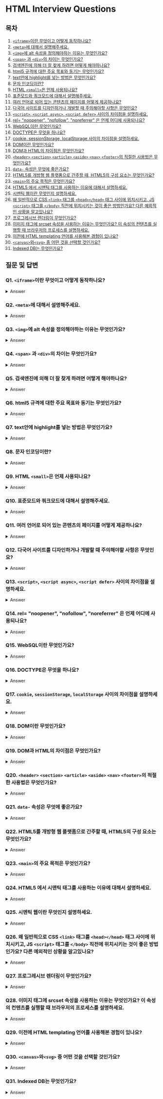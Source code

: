 # HTML Interview Questions

## 목차

1. [`<iframe>`이란 무엇이고 어떻게 동작하나요?](https://github.com/zhsks528/Front-End-Interview-Questions/tree/master/HTML#q1-iframe%EC%9D%B4%EB%9E%80-%EB%AC%B4%EC%97%87%EC%9D%B4%EA%B3%A0-%EC%96%B4%EB%96%BB%EA%B2%8C-%EB%8F%99%EC%9E%91%ED%95%98%EB%82%98%EC%9A%94)
2. [`<meta>`에 대해서 설명해주세요.](https://github.com/zhsks528/Front-End-Interview-Questions/tree/master/HTML#q2-meta%EC%97%90-%EB%8C%80%ED%95%B4%EC%84%9C-%EC%84%A4%EB%AA%85%ED%95%B4%EC%A3%BC%EC%84%B8%EC%9A%94)
3. [`<img>`에 alt 속성을 정의해야하는 이유는 무엇인가요?](https://github.com/zhsks528/Front-End-Interview-Questions/tree/master/HTML#q3-img%EC%97%90-alt-%EC%86%8D%EC%84%B1%EC%9D%84-%EC%A0%95%EC%9D%98%ED%95%B4%EC%95%BC%ED%95%98%EB%8A%94-%EC%9D%B4%EC%9C%A0%EB%8A%94-%EB%AC%B4%EC%97%87%EC%9D%B8%EA%B0%80%EC%9A%94)
4. [`<span>` 과 `<div>`의 차이는 무엇인가요?](https://github.com/zhsks528/Front-End-Interview-Questions/tree/master/HTML#q4-span-%EA%B3%BC-div%EC%9D%98-%EC%B0%A8%EC%9D%B4%EB%8A%94-%EB%AC%B4%EC%97%87%EC%9D%B8%EA%B0%80%EC%9A%94)
5. [검색엔진에 의해 더 잘 찾게 하려면 어떻게 해야하나요?](https://github.com/zhsks528/Front-End-Interview-Questions/tree/master/HTML#q5-%EA%B2%80%EC%83%89%EC%97%94%EC%A7%84%EC%97%90-%EC%9D%98%ED%95%B4-%EB%8D%94-%EC%9E%98-%EC%B0%BE%EA%B2%8C-%ED%95%98%EB%A0%A4%EB%A9%B4-%EC%96%B4%EB%96%BB%EA%B2%8C-%ED%95%B4%EC%95%BC%ED%95%98%EB%82%98%EC%9A%94)
6. [html5 규격에 대한 주요 목표와 동기는 무엇인가요?](https://github.com/zhsks528/Front-End-Interview-Questions/tree/master/HTML#q6-html5-%EA%B7%9C%EA%B2%A9%EC%97%90-%EB%8C%80%ED%95%9C-%EC%A3%BC%EC%9A%94-%EB%AA%A9%ED%91%9C%EC%99%80-%EB%8F%99%EA%B8%B0%EB%8A%94-%EB%AC%B4%EC%97%87%EC%9D%B8%EA%B0%80%EC%9A%94)
7. [text안에 highlight를 넣는 방법은 무엇인가요?](https://github.com/zhsks528/Front-End-Interview-Questions/tree/master/HTML#q7-text%EC%95%88%EC%97%90-highlight%EB%A5%BC-%EB%84%A3%EB%8A%94-%EB%B0%A9%EB%B2%95%EC%9D%80-%EB%AC%B4%EC%97%87%EC%9D%B8%EA%B0%80%EC%9A%94)
8. [문자 인코딩이란?](https://github.com/zhsks528/Front-End-Interview-Questions/tree/master/HTML#q8-%EB%AC%B8%EC%9E%90-%EC%9D%B8%EC%BD%94%EB%94%A9%EC%9D%B4%EB%9E%80)
9. [HTML `<small>`은 언제 사용되나요?](https://github.com/zhsks528/Front-End-Interview-Questions/tree/master/HTML#q9-html-small%EC%9D%80-%EC%96%B8%EC%A0%9C-%EC%82%AC%EC%9A%A9%EB%90%98%EB%82%98%EC%9A%94)
10. [표준모드와 쿼크모드에 대해서 설명해주세요.](https://github.com/zhsks528/Front-End-Interview-Questions/tree/master/HTML#q10-%ED%91%9C%EC%A4%80%EB%AA%A8%EB%93%9C%EC%99%80-%EC%BF%BC%ED%81%AC%EB%AA%A8%EB%93%9C%EC%97%90-%EB%8C%80%ED%95%B4%EC%84%9C-%EC%84%A4%EB%AA%85%ED%95%B4%EC%A3%BC%EC%84%B8%EC%9A%94)
11. [여러 언어로 되어 있는 콘텐츠의 페이지를 어떻게 제공하나요?](https://github.com/zhsks528/Front-End-Interview-Questions/tree/master/HTML#q11-%EC%97%AC%EB%9F%AC-%EC%96%B8%EC%96%B4%EB%A1%9C-%EB%90%98%EC%96%B4-%EC%9E%88%EB%8A%94-%EC%BD%98%ED%85%90%EC%B8%A0%EC%9D%98-%ED%8E%98%EC%9D%B4%EC%A7%80%EB%A5%BC-%EC%96%B4%EB%96%BB%EA%B2%8C-%EC%A0%9C%EA%B3%B5%ED%95%98%EB%82%98%EC%9A%94)
12. [다국어 사이트를 디자인하거나 개발할 때 주의해야할 사항은 무엇인요?](https://github.com/zhsks528/Front-End-Interview-Questions/tree/master/HTML#q12-%EB%8B%A4%EA%B5%AD%EC%96%B4-%EC%82%AC%EC%9D%B4%ED%8A%B8%EB%A5%BC-%EB%94%94%EC%9E%90%EC%9D%B8%ED%95%98%EA%B1%B0%EB%82%98-%EA%B0%9C%EB%B0%9C%ED%95%A0-%EB%95%8C-%EC%A3%BC%EC%9D%98%ED%95%B4%EC%95%BC%ED%95%A0-%EC%82%AC%ED%95%AD%EC%9D%80-%EB%AC%B4%EC%97%87%EC%9D%B8%EC%9A%94)
13. [`<script>`, `<script async>`, `<script defer>` 사이의 차이점을 설명하세요.](https://github.com/zhsks528/Front-End-Interview-Questions/tree/master/HTML#q13-script-script-async-script-defer-%EC%82%AC%EC%9D%B4%EC%9D%98-%EC%B0%A8%EC%9D%B4%EC%A0%90%EC%9D%84-%EC%84%A4%EB%AA%85%ED%95%98%EC%84%B8%EC%9A%94)
14. [rel= "noopener", "nofollow", "noreferrer" 은 언제 어디에 사용되나요?](https://github.com/zhsks528/Front-End-Interview-Questions/tree/master/HTML#q14-rel-noopener-nofollow-noreferrer-%EC%9D%80-%EC%96%B8%EC%A0%9C-%EC%96%B4%EB%94%94%EC%97%90-%EC%82%AC%EC%9A%A9%EB%90%98%EB%82%98%EC%9A%94)
15. [WebSQL이란 무엇인가요?](https://github.com/zhsks528/Front-End-Interview-Questions/tree/master/HTML#q15-websql%EC%9D%B4%EB%9E%80-%EB%AC%B4%EC%97%87%EC%9D%B8%EA%B0%80%EC%9A%94)
16. [DOCTYPE은 무엇을 하나요?](https://github.com/zhsks528/Front-End-Interview-Questions/tree/master/HTML#q16-doctype%EC%9D%80-%EB%AC%B4%EC%97%87%EC%9D%84-%ED%95%98%EB%82%98%EC%9A%94)
17. [cookie, sessionStorage, localStorage 사이의 차이점을 설명하세요.](https://github.com/zhsks528/Front-End-Interview-Questions/tree/master/HTML#q17-cookie-sessionstorage-localstorage-%EC%82%AC%EC%9D%B4%EC%9D%98-%EC%B0%A8%EC%9D%B4%EC%A0%90%EC%9D%84-%EC%84%A4%EB%AA%85%ED%95%98%EC%84%B8%EC%9A%94)
18. [DOM이란 무엇인가요?](https://github.com/zhsks528/Front-End-Interview-Questions/tree/master/HTML#q18-dom%EC%9D%B4%EB%9E%80-%EB%AC%B4%EC%97%87%EC%9D%B8%EA%B0%80%EC%9A%94)
19. [DOM과 HTML의 차이점은 무엇인가요?](https://github.com/zhsks528/Front-End-Interview-Questions/tree/master/HTML#q19-dom%EA%B3%BC-html%EC%9D%98-%EC%B0%A8%EC%9D%B4%EC%A0%90%EC%9D%80-%EB%AC%B4%EC%97%87%EC%9D%B8%EA%B0%80%EC%9A%94)
20. [`<header>` `<section>` `<article>` `<aside>` `<nav>` `<footer>`의 적절한 사용법은 무엇인가요?](https://github.com/zhsks528/Front-End-Interview-Questions/tree/master/HTML#q20-header-section-article-aside-nav-footer%EC%9D%98-%EC%A0%81%EC%A0%88%ED%95%9C-%EC%82%AC%EC%9A%A9%EB%B2%95%EC%9D%80-%EB%AC%B4%EC%97%87%EC%9D%B8%EA%B0%80%EC%9A%94)
21. [`data-` 속성은 무엇에 좋은가요?](https://github.com/zhsks528/Front-End-Interview-Questions/tree/master/HTML#q21-data--%EC%86%8D%EC%84%B1%EC%9D%80-%EB%AC%B4%EC%97%87%EC%97%90-%EC%A2%8B%EC%9D%80%EA%B0%80%EC%9A%94)
22. [HTML5를 개방형 웹 플랫폼으로 간주할 때, HTML5의 구성 요소는 무엇인가요?](https://github.com/zhsks528/Front-End-Interview-Questions/tree/master/HTML#q22-html5%EB%A5%BC-%EA%B0%9C%EB%B0%A9%ED%98%95-%EC%9B%B9-%ED%94%8C%EB%9E%AB%ED%8F%BC%EC%9C%BC%EB%A1%9C-%EA%B0%84%EC%A3%BC%ED%95%A0-%EB%95%8C-html5%EC%9D%98-%EA%B5%AC%EC%84%B1-%EC%9A%94%EC%86%8C%EB%8A%94-%EB%AC%B4%EC%97%87%EC%9D%B8%EA%B0%80%EC%9A%94)
23. [`<main>`의 주요 목적은 무엇인가요?](https://github.com/zhsks528/Front-End-Interview-Questions/tree/master/HTML#q23-main%EC%9D%98-%EC%A3%BC%EC%9A%94-%EB%AA%A9%EC%A0%81%EC%9D%80-%EB%AC%B4%EC%97%87%EC%9D%B8%EA%B0%80%EC%9A%94)
24. [HTML5 에서 시맨틱 태그를 사용하는 이유에 대해서 설명하세요.](https://github.com/zhsks528/Front-End-Interview-Questions/tree/master/HTML#q24-html5-%EC%97%90%EC%84%9C-%EC%8B%9C%EB%A7%A8%ED%8B%B1-%ED%83%9C%EA%B7%B8%EB%A5%BC-%EC%82%AC%EC%9A%A9%ED%95%98%EB%8A%94-%EC%9D%B4%EC%9C%A0%EC%97%90-%EB%8C%80%ED%95%B4%EC%84%9C-%EC%84%A4%EB%AA%85%ED%95%98%EC%84%B8%EC%9A%94)
25. [시멘틱 웹이란 무엇인지 설명하세요.](https://github.com/zhsks528/Front-End-Interview-Questions/tree/master/HTML#q25-%EC%8B%9C%EB%A9%98%ED%8B%B1-%EC%9B%B9%EC%9D%B4%EB%9E%80-%EB%AC%B4%EC%97%87%EC%9D%B8%EC%A7%80-%EC%84%A4%EB%AA%85%ED%95%98%EC%84%B8%EC%9A%94)
26. [왜 일반적으로 CSS `<link>` 태그를 `<head></head>` 태그 사이에 위치시키고, JS `<script>` 태그를 `</body>` 직전에 위치시키는 것이 좋은 방법인가요? 다른 예외적인 상황을 알고있나요?](https://github.com/zhsks528/Front-End-Interview-Questions/tree/master/HTML#q26-%EC%99%9C-%EC%9D%BC%EB%B0%98%EC%A0%81%EC%9C%BC%EB%A1%9C-css-link-%ED%83%9C%EA%B7%B8%EB%A5%BC-headhead-%ED%83%9C%EA%B7%B8-%EC%82%AC%EC%9D%B4%EC%97%90-%EC%9C%84%EC%B9%98%EC%8B%9C%ED%82%A4%EA%B3%A0-js-script-%ED%83%9C%EA%B7%B8%EB%A5%BC-body-%EC%A7%81%EC%A0%84%EC%97%90-%EC%9C%84%EC%B9%98%EC%8B%9C%ED%82%A4%EB%8A%94-%EA%B2%83%EC%9D%B4-%EC%A2%8B%EC%9D%80-%EB%B0%A9%EB%B2%95%EC%9D%B8%EA%B0%80%EC%9A%94-%EB%8B%A4%EB%A5%B8-%EC%98%88%EC%99%B8%EC%A0%81%EC%9D%B8-%EC%83%81%ED%99%A9%EC%9D%84-%EC%95%8C%EA%B3%A0%EC%9E%88%EB%82%98%EC%9A%94)
27. [프로그레시브 렌더링이 무엇인가요?](https://github.com/zhsks528/Front-End-Interview-Questions/tree/master/HTML#q27-%ED%94%84%EB%A1%9C%EA%B7%B8%EB%A0%88%EC%8B%9C%EB%B8%8C-%EB%A0%8C%EB%8D%94%EB%A7%81%EC%9D%B4-%EB%AC%B4%EC%97%87%EC%9D%B8%EA%B0%80%EC%9A%94)
28. [이미지 태그에 srcset 속성을 사용하는 이유는 무엇인가요? 이 속성의 컨텐츠를 실행할 때 브라우저의 프로세스를 설명하세요.](https://github.com/zhsks528/Front-End-Interview-Questions/tree/master/HTML#q28-%EC%9D%B4%EB%AF%B8%EC%A7%80-%ED%83%9C%EA%B7%B8%EC%97%90-srcset-%EC%86%8D%EC%84%B1%EC%9D%84-%EC%82%AC%EC%9A%A9%ED%95%98%EB%8A%94-%EC%9D%B4%EC%9C%A0%EB%8A%94-%EB%AC%B4%EC%97%87%EC%9D%B8%EA%B0%80%EC%9A%94-%EC%9D%B4-%EC%86%8D%EC%84%B1%EC%9D%98-%EC%BB%A8%ED%85%90%EC%B8%A0%EB%A5%BC-%EC%8B%A4%ED%96%89%ED%95%A0-%EB%95%8C-%EB%B8%8C%EB%9D%BC%EC%9A%B0%EC%A0%80%EC%9D%98-%ED%94%84%EB%A1%9C%EC%84%B8%EC%8A%A4%EB%A5%BC-%EC%84%A4%EB%AA%85%ED%95%98%EC%84%B8%EC%9A%94)
29. [이전에 HTML templating 언어를 사용해본 경험이 있나요?](https://github.com/zhsks528/Front-End-Interview-Questions/tree/master/HTML#q29-%EC%9D%B4%EC%A0%84%EC%97%90-html-templating-%EC%96%B8%EC%96%B4%EB%A5%BC-%EC%82%AC%EC%9A%A9%ED%95%B4%EB%B3%B8-%EA%B2%BD%ED%97%98%EC%9D%B4-%EC%9E%88%EB%82%98%EC%9A%94)
30. [`<canvas>`와`<svg>` 중 어떤 것을 선택할 것인가요?](https://github.com/zhsks528/Front-End-Interview-Questions/tree/master/HTML#q30-canvas%EC%99%80svg-%EC%A4%91-%EC%96%B4%EB%96%A4-%EA%B2%83%EC%9D%84-%EC%84%A0%ED%83%9D%ED%95%A0-%EA%B2%83%EC%9D%B8%EA%B0%80%EC%9A%94)
31. [Indexed DB는 무엇인가요?](https://github.com/zhsks528/Front-End-Interview-Questions/tree/master/HTML#q31-indexed-db%EB%8A%94-%EB%AC%B4%EC%97%87%EC%9D%B8%EA%B0%80%EC%9A%94)

## 질문 및 답변

### Q1. `<iframe>`이란 무엇이고 어떻게 동작하나요?

<details>
<summary>Answer</summary>

`<iframe>`은 현재 웹페이지에 다른 웹페이지의 문서를 불러와서 삽입하는 태그입니다.

```html
<iframe src="삽입할 페이지 주소" width="너비" height="높이"></iframe>
```

하지만 `<iframe>`은 사용하지 않는 것이 좋습니다.

이유는 아래와 같습니다.

1. 반응협 웹사이트를 구축할 때 불편합니다.
2. 웹 접근성의 저해 요인이 됩니다.

</details>

### Q2. `<meta>`에 대해서 설명해주세요.

<details>
<summary>Answer</summary>

`<meta>`는 문서의 정보를 담고있는 태그입니다.

검색엔진에 의해 검색되는 단어를 지정할 수 있습니다.

```html
<meta name="keyword" content="검색되는 단어" />
```

검색 결과에 표시되는 문자를 지정할 수 있습니다.

```html
<meta name="description" content="검색 결과에 표시되는 단어" />
```

검색 엔진에 의한 검색을 피할 수 있습니다.

- noindex : 웹 크롤러가 수집을 할 때 index 하지 않도록 하는 작업
- nofollow : 웹 크롤러가 수집을 할 때 문서에 링크된 다른 문서를 긁어가는 것을 건너뛴다.

```html
<meta name="robots" content="noindex, nofollow" />
```

</details>

### Q3. `<img>`에 alt 속성을 정의해야하는 이유는 무엇인가요?

<details>
<summary>Answer</summary>

이미지가 렌더링 되지 않았을 때 어떠한 이미지인지 정보를 알려주기 위함입니다.

검색 엔진은 이미지에 대한 정보를 `alt` 속성을 참조합니다.

시각 장애인을 위해 사용되는 스크린리더는 `alt`속성을 읽어줍니다.

</details>

### Q4. `<span>` 과 `<div>`의 차이는 무엇인가요?

<details>
<summary>Answer</summary>

차이는 **element, margin, width, height** 가 있습니다.

`<span>`은 아래와 같습니다.

- inline 요소입니다.
- margin은 좌,우 만 적용됩니다.
- width, height 값이 무시됩니다.

`<div>`은 아래와 같습니다.

- block 요소입니다.
- margin은 상, 하, 좌, 우 적용됩니다.
- width, height 값에 영향을 받습니다.

</details>

### Q5. 검색엔진에 의해 더 잘 찾게 하려면 어떻게 해야하나요?

<details>
<summary>Answer</summary>

`<meta>` 속성에 `keyword`, `description`을 추가하면 됩니다.

```html
<meta name="keyword" content="검색되는 단어" />
<meta name="description" content="검색 결과에 표시되는 단어" />
```

</details>

### Q6. html5 규격에 대한 주요 목표와 동기는 무엇인가요?

<details>
<summary>Answer</summary>

1. 구체적인 문맥요소 : 시멘틱 태그를 사용하여 태그를 구체화한다.
2. 서버와의 연결 : socket등을 이용하여 서버와의 통신을 한다.
3. 오프라인과 저장소 : localStorage, sessionStorage 등
4. 2D/3D 그래픽 효과 : `<canvas>`
5. 멀티미디어 기능 향상 : `<audio>`
6. 다양한 입출력 기능 추가

</details>

### Q7. text안에 highlight를 넣는 방법은 무엇인가요?

<details>
<summary>Answer</summary>

방법은 2가지가 있습니다

1. `<mark>` 를 사용하는 방법

```html
<mark>하이라트를 할 문자입니다.</mark>
```

2. css를 이용하는 방법

```html
<span style="background:yellow">하이라트를 할 문자입니다.</span>
```

</details>

### Q8. 문자 인코딩이란?

<details>
<summary>Answer</summary>

HTML 페이지를 올바르게 렌더링하기 위해 **웹브라우저에게 사용할 문자열을 알려주는 것**입니다.

```html
<meta charset="UTF-8" />
```

</details>

### Q9. HTML `<small>`은 언제 사용되나요?

<details>
<summary>Answer</summary>

`<small>`은 저작권, 회사소개, 약관 등에 사용됩니다.

</details>

### Q10. 표준모드와 쿼크모드에 대해서 설명해주세요.

<details>
<summary>Answer</summary>

웹 브라우저는 **표준모드와 쿼크모드** 두 가지 렌더링 모드가 있습니다.

브라우저는 선언된 **DOCTYPE**에 따라 렌더링할 모드를 결정하는데 이를 **doctype switching**이라고합니다.

표준모드는 하위호환성을 배재하고 현재 표준 형식만을 인정하는 렌더링 모드입니다.

쿼크모드는 하위호한성을 유지하기위해 현재 표준에 어긋나는 형식을 지원하는 렌더링 모드입니다.

</details>

### Q11. 여러 언어로 되어 있는 콘텐츠의 페이지를 어떻게 제공하나요?

<details>
<summary>Answer</summary>

1. 클라이언트는 헤더에 `accept-language` 속성을 이용하여 기본 언어에 대한 설정 정보를 서버로 요청합니다.

2. 응답받은 서버는 이 정보를 사용하여 해당 언어가 제공 가능한 경우, 클라이언트로 해당 언어 버전의 문서를 반환합니다.

3. 클라이언트는 반환된 문서를 보여줍니다.

</details>

### Q12. 다국어 사이트를 디자인하거나 개발할 때 주의해야할 사항은 무엇인요?

<details>
<summary>Answer</summary>

1. html lang 속성을 사용합니다.
2. 국가/언어를 쉽게 변경할 수 있도록 디자인합니다.
3. 날짜와 통화 형식을 고려합니다.
4. 텍스트를 포함한 이미지를 사용하지 않습니다.
5. 국가마다 단어를 표현하는 글자 수를 고려하여 레이아웃이 깨지지 않도록 디자인합니다.

</details>

### Q13. `<script>`, `<script async>`, `<script defer>` 사이의 차이점을 설명하세요.

<details>
<summary>Answer</summary>

`<script>`는 HTML 파싱을 중단하고 스크립트를 실행한다. 실행이 완료되면 HTML 파싱을 재시작합니다.

`<script async>`는 HTML과 Script를 비동기적으로 가져오며, 실행이 가능할 때 즉시 실행됩니다.

스크립트가 다른 페이지의 스크립트들과 독립적일 때 사용하면 좋습니다.

`<script defer>`는 `<script async>`와 같이 HTML과 Script를 비동기적으로 가져오지만, 페이지가 모두 로드된 후에 실행됩니다.

</details>

### Q14. rel= "noopener", "nofollow", "noreferrer" 은 언제 어디에 사용되나요?

<details>
<summary>Answer</summary>

`noopener`은 보안을 위한 속성입니다.

`target = _blank`인 링크를 클릭하면 새 탭에서 페이지가 열립니다.

이 때 열린 쪽에서 자바스크립트를 이용(`window.opener`)하면 window 객체에 접근할 수 있게 됩니다. 이러한 접근으로 인하여 악의적으로 사용되는 것을 방지하기 위해 쓰입니다.

`nofollow`은 검색 엔진이 해당 링크를 크롤링하지 않기 위한 속성입니다.

일반적으로 댓글 또는 포럼의 링크에서 사용됩니다.

`noreferrer`은 현재 요청이 어디에서 왔는지 감추는 속성입니다.

요청을 받는 쪽에서 해당 요청이 어디에서 왔는지를 알 필요가 없을 때 사용됩니다.

</details>

### Q15. WebSQL이란 무엇인가요?

<details>
<summary>Answer</summary>

WebSQL 구조적이고 체계화된 관계형 데이터를 저장하는데 쓰이는 DB입니다.

현재는 독립 구현체의 부족으로 인해 사용되지 않습니다.

</details>

### Q16. DOCTYPE은 무엇을 하나요?

<details>
<summary>Answer</summary>

DOCTYPE은 Document Type의 약자입니다.

DTD(Document Type Definition)을 통해 현재의 웹 문서가 어떠한 HTML 버전으로 작성되어있는지 웹 브라우저에게 전달하는 역할을 합니다.

</details>

### Q17. `cookie`, `sessionStorage`, `localStorage` 사이의 차이점을 설명하세요.

<details>
<summary>Answer</summary>

`cookie`는 클라이언트, 서버에 의해 생성되며 수동으로 만료기간을 설정할 수 있습니다.

`sessionStorage`는 클라이언트에 의해 생성되며 탭을 닫을 때 만료됩니다.

`localStorage`는 클라이언트에 의해 생성되며 영구적으로 보존됩니다.

</details>

### Q18. DOM이란 무엇인가요?

<details>
<summary>Answer</summary>

DOM은 HTML문서에 대한 인터페이스입니다.

- 페이지의 콘텐츠 및 구조와 스타일 접근 및 조작을 할 수 있는 API를 제공합니다.

</details>

### Q19. DOM과 HTML의 차이점은 무엇인가요?

<details>
<summary>Answer</summary>

DOM은 HTML을 이용하여 실제로 화면에 나타내는 인터페이스입니다.

- HTML 문서의 내용과 구조 -> 객체모델로 변환 -> 다양한 프로그램에서 사용 방식입니다.

HTML은 최초의 화면을 그릴 때 사용하는 설계도와 비슷합니다.

- 화면에 보이고자하는 모양과 구조를 문서로 단순한 텍스트로 구성하여 만드는 것입니다.

</details>

### Q20. `<header>` `<section>` `<article>` `<aside>` `<nav>` `<footer>`의 적절한 사용법은 무엇인가요?

<details>
<summary>Answer</summary>

`<header>` : 제목

`<section>` : 본문의 종류 (ex: 연애, 뉴스 등과 같은 대분류)

`<article>` : 본문 실질적인 내용

`<aside>` : 본문 이외의 내용

`<nav>` : 메뉴

`<footer>` : 회사소개, 저작권 등

</details>

### Q21. `data-` 속성은 무엇에 좋은가요?

<details>
<summary>Answer</summary>

`data-`는 특정한 데이터를 DOM요소에 저장해두기 위해 사용됩니다.

이전과 같이 hidden으로 태그를 숨겨두고 데이터를 저장할 필요가 없습니다.

그로 인한 장점은 아래와 같습니다.

1. HTML 스크립트가 훨씬 간결해졌습니다.
2. HTML 요소에 여러 `data-`속성을 동시에 사용할 수 있습니다.

요즘에는, `data-` 속성을 사용하는 것을 권장하지 않습니다. 그 이유 중 하나는 사용자가 브라우저의 inspect 기능를 사용하여 데이터 속성을 쉽게 수정할 수 있다는 것입니다.

데이터 모델은 JavaScript 자체에 더 잘 저장되며, 라이브러리나 프레임워크의 데이터 바인딩을 통해 DOM을 업데이트된 상태로 유지하는 것이 더 낫습니다.

</details>

### Q22. HTML5를 개방형 웹 플랫폼으로 간주할 때, HTML5의 구성 요소는 무엇인가요?

<details>
<summary>Answer</summary>

1. 의미 - 콘텐츠를 보다 더 정확하게 설명할 수 있도록 허용합니다.
2. 연결 - 새롭고 혁신적인 방법으로 서버와 통신할 수 있도록 허용합니다.
3. 오프라인과 저장소 - 웹 페이지가 클라이언트 측에서 데이터를 로컬로 저장하여, 오프라인에서보다 효율적으로 작동하도록 허용합니다.
4. 멀티미디어 - 개방형 웹에서 비디오와 오디오를 일급으로 만듭니다.
5. 2D/3D 그래픽과 효과 - 훨씬 다양한 프레젠테이션 옵션을 허용합니다.
6. 성능과 통합 - 컴퓨터 하드웨어의 성능 최적화와 개선으로 더 나은 사용을 제공합니다.
7. 장치 접근 - 다양한 입출력 장치의 사용을 허용합니다.
8. 스타일링 - 사용자가 더 세련된 테마를 사용하게 합니다.

</details>

### Q23. `<main>`의 주요 목적은 무엇인가요?

<details>
<summary>Answer</summary>

`<main>`태그는 해당 문서의 `<body>`요소의 주 콘텐츠를 정의할 때 사용합니다.

단 하나의 `<main>` 요소 만이 존재해야 합니다.

</details>

### Q24. HTML5 에서 시맨틱 태그를 사용하는 이유에 대해서 설명하세요.

<details>
<summary>Answer</summary>

**문서에 의미를 부여하는 행위**로써, 개발자가 의도한 요소의 의미가 명확히 드러납니다.

그 결과 코드의 **가독성을 높이며 유지보수를 쉽게**합니다.

</details>

### Q25. 시멘틱 웹이란 무엇인지 설명하세요.

<details>
<summary>Answer</summary>

웹 문서에 `<meta>` 정보를 추가함으로써 관계와 의미를 부여하고 이를 통해 거대한 데이터베이스를 구축하려고하는 발상입니다.

</details>

### Q26. 왜 일반적으로 CSS `<link>` 태그를 `<head></head>` 태그 사이에 위치시키고, JS `<script>` 태그를 `</body>` 직전에 위치시키는 것이 좋은 방법인가요? 다른 예외적인 상황을 알고있나요?

<details>
<summary>Answer</summary>

`<head>` 안에 `<link>`를 넣는 이유

1. 최적화된 페이지를 구축하기 위한 명세에 포함되어있기 때문입니다.
2. HTML은 DOM을 생성하고 CSS는 CSSOM을 생성합니다. DOM과 CSSOM을 이용하여 `first meaningful paint`를 가능하게 합니다. 이 점진적인 렌더링은 사이트의 성능 점수에서 측정되는 사이트 최적화의 범주입니다.

`</body>` 직전에 `<script>`를 넣는 이유

`<script>`태그는 html파싱을 중단시키고 스크립트를 실행하는 특성이 있습니다.

`<script>`태그를 `</body>` 직전에 위치시킴으로써 전체 문서가 파싱될 때까지 스크립트는 실행되지 않고 이렇게 함으로써 DOM요소를 조작해야하는 코드가 오류가 생기지 않습니다.

대안으로는 `<script defer>`을 이용하는 것입니다.

</details>

### Q27. 프로그레시브 렌더링이 무엇인가요?

<details>
<summary>Answer</summary>

사용자에게 의미있는 컨텐츠를 빠르게 보여주기 위한 성능 향상 기술입니다.

관련 기술로는 아래와 같습니다.

1. 이미지 지연로딩

   페이지의 이미지를 한꺼번에 로딩하지 않습니다.

   JS를 사용하여 사용자가 이미지를 표시하는 페이지 부분으로 스크롤할 때 이미지를 로드할 수 있습니다.

2. 콘텐츠의 우선순위 설정

   브라우저는 중요한 콘텐츠를 먼저 보여주고 중요하지 않은 콘텐츠는 나중에 렌러딩합니다.

</details>

### Q28. 이미지 태그에 srcset 속성을 사용하는 이유는 무엇인가요? 이 속성의 컨텐츠를 실행할 때 브라우저의 프로세스를 설명하세요.

<details>
<summary>Answer</summary>

기기의 디스플레이어의 크기에 따라 다른 이미지를 보여주기 위해서 사용됩니다.

1. 해상도가 레티나(2.x)인 경우 고품질 이미지를 제공함으로써 UX가 향상됩니다.
2. 저사양기기의 경우 저품질 이미지를 제공함으로써 메모리를 절약할 수 있습니다.

`srcset` 속성의 콘텐츠를 실행할 때 브라우저의 프로세스는 아래와 같습니다.

```html
<!-- 이미지의 width : 320px 이라고 가정 -->
<img srcset="small.jpg 500w medium.jpg 1000w large.jpg 2000w" />

<!-- 500/320 : 1.5625 -->
<!-- 1000/320 : 3.125 -->
<!-- 2000/320 : 6.25 -->
```

클라이언트 해상도가 1.x 일 때 1.5625가 가장 작기 때문에 500w인 small.jpg가 선택됩니다.

클라이언트 해상도가 2.x 일 때 브라우저는 최소값에 가장 위로 가까운 해상도를 사용하게 됩니다.

비율값이 2에 가까운 1000w인 medium.jpg가 선택됩니다.

</details>

### Q29. 이전에 HTML templating 언어를 사용해본 경험이 있나요?

<details>
<summary>Answer</summary>

</details>

### Q30. `<canvas>`와`<svg>` 중 어떤 것을 선택할 것인가요?

<details>
<summary>Answer</summary>

작업의 종류에 따라 선택할 것입니다.

`canvas`는 픽셀 기반으로써 고성능 애니메이션이나 동영상 작업을 할 때 선택할 것입니다.

`svg`는 모양 기반으로써 깨지지 않는 특성이 있기 때문에 정적이미지나 인쇄용 고품질 문서 작성을 할 때 선택할 것입니다.

</details>

### Q31. Indexed DB는 무엇인가요?

<details>
<summary>Answer</summary>

**javascript 기반의 객체지향 트랜잭션 데이터베이스 시스템**입니다.

특징은 아래와 같습니다.

1. 키와 값 한쌍으로 저장합니다.
2. 트랜잭션 데이터베이스 모델을 기반으로 만들어졌습니다.
3. 비동기 방식으로 이루어집니다.

</details>
